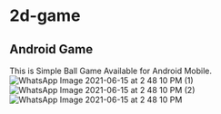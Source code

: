 # 2d-game
## Android Game
This is Simple Ball Game Available for Android Mobile.
![WhatsApp Image 2021-06-15 at 2 48 10 PM (1)](https://user-images.githubusercontent.com/64637786/122174084-0cd05080-cea0-11eb-8a47-2958a405b943.jpeg)
![WhatsApp Image 2021-06-15 at 2 48 10 PM (2)](https://user-images.githubusercontent.com/64637786/122174090-0fcb4100-cea0-11eb-9761-ac373efbf51c.jpeg)
![WhatsApp Image 2021-06-15 at 2 48 10 PM](https://user-images.githubusercontent.com/64637786/122174095-10fc6e00-cea0-11eb-8ae6-0c33ef4055c2.jpeg)

